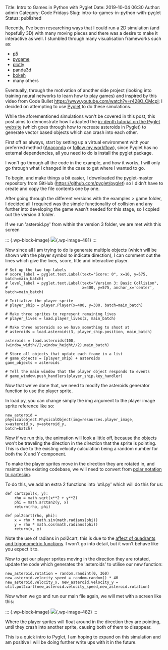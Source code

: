 Title: Intro to Games in Python with Pyglet
Date: 2019-10-04 06:30
Author: admin
Category: Code Fridays
Slug: intro-to-games-in-python-with-pyglet
Status: published

<!-- wp:paragraph -->

Recently, I've been researching ways that I could run a 2D simulation (and hopefully 3D) with many moving pieces and there was a desire to make it interactive as well. I stumbled through many visualisation frameworks such as:

<!-- /wp:paragraph -->

<!-- wp:list -->

-   [p5](https://pypi.org/project/p5/)
-   [pygame](https://www.pygame.org/news)
-   [plotly](https://plot.ly/)
-   [panda3d](https://www.panda3d.org/)
-   [bokeh](https://bokeh.pydata.org/en/latest/)
-   many others

<!-- /wp:list -->

<!-- wp:paragraph -->

Eventually, through the motivation of another side project (looking into training neural networks to learn how to play games) and inspired by this video from Code Bullet <https://www.youtube.com/watch?v=r428O_CMcpI>; I decided on attempting to use [Pyglet](https://pyglet.readthedocs.io/en/stable/) to do these simulations.

<!-- /wp:paragraph -->

<!-- wp:paragraph -->

While the aforementioned simulations won't be covered in this post, this post aims to demonstrate how I adapted the [in-depth tutorial on the Pyglet website](https://pyglet.readthedocs.io/en/stable/programming_guide/examplegame.html) (which goes through how to recreate asteroids in Pyglet) to generate vector based objects which can crash into each other.

<!-- /wp:paragraph -->

<!-- wp:paragraph -->

First off as always, start by setting up a virtual environment with your preferred method ([Anaconda](https://jmckew.com/2019/01/11/episode-8-anaconda/) or [follow my workflow](https://jmckew.com/2019/08/30/python-project-workflow/)), since Pyglet has no external dependencies, all you need to do is install the pyglet package.

<!-- /wp:paragraph -->

<!-- wp:paragraph -->

I won't go through all the code in the example, and how it works, I will only go through what I changed in the case to get where I wanted to go.

<!-- /wp:paragraph -->

<!-- wp:paragraph -->

To begin, and make things a bit easier, I downloaded the pyglet-master repository from GitHub (<https://github.com/pyglet/pyglet>) so I didn't have to create and copy the file contents one by one.

<!-- /wp:paragraph -->

<!-- wp:paragraph -->

After going through the different versions with the examples \> game folder, I decided all I required was the simple functionality of collision and any further into developing the game wasn't needed for this stage, so I copied out the version 3 folder.

<!-- /wp:paragraph -->

<!-- wp:paragraph -->

If we run 'asteroid.py' from within the version 3 folder, we are met with this screen

<!-- /wp:paragraph -->

<!-- wp:image {"id":481,"align":"center"} -->

::: {.wp-block-image}
![](https://i0.wp.com/jmckew.com/wp-content/uploads/2019/10/image.png?fit=640%2C505&ssl=1){.wp-image-481}
:::

<!-- /wp:image -->

<!-- wp:paragraph -->

Now since all I am trying to do is generate multiple objects (which will be shown with the player symbol to indicate direction), I can comment out the lines which give the lives, score, title and interactive player.

<!-- /wp:paragraph -->

<!-- wp:syntaxhighlighter/code {"language":"python","lineNumbers":false} -->

``` {.wp-block-syntaxhighlighter-code}
# Set up the two top labels
# score_label = pyglet.text.Label(text="Score: 0", x=10, y=575, batch=main_batch)
# level_label = pyglet.text.Label(text="Version 3: Basic Collision",
#                                 x=400, y=575, anchor_x='center', batch=main_batch)

# Initialize the player sprite
# player_ship = player.Player(x=400, y=300, batch=main_batch)

# Make three sprites to represent remaining lives
# player_lives = load.player_lives(2, main_batch)

# Make three asteroids so we have something to shoot at 
# asteroids = load.asteroids(3, player_ship.position, main_batch)

asteroids = load.asteroids(100,(window_width//2,window_height//2),main_batch)

# Store all objects that update each frame in a list
# game_objects = [player_ship] + asteroids
game_objects = asteroids

# Tell the main window that the player object responds to events
# game_window.push_handlers(player_ship.key_handler)
```

<!-- /wp:syntaxhighlighter/code -->

<!-- wp:paragraph -->

Now that we've done that, we need to modify the asteroids generator function to use the player sprite.

<!-- /wp:paragraph -->

<!-- wp:paragraph -->

In load.py, you can change simply the img argument to the player image sprite reference like so:

<!-- /wp:paragraph -->

<!-- wp:syntaxhighlighter/code {"language":"python","lineNumbers":false} -->

``` {.wp-block-syntaxhighlighter-code}
new_asteroid = physicalobject.PhysicalObject(img=resources.player_image,                                                     x=asteroid_x, y=asteroid_y,                                                 batch=batch)
```

<!-- /wp:syntaxhighlighter/code -->

<!-- wp:paragraph -->

Now if we run this, the animation will look a little off, because the objects won't be traveling the direction in the direction that the sprite is pointing. This is due to the existing velocity calculation being a random number for both the X and Y component.

<!-- /wp:paragraph -->

<!-- wp:paragraph -->

To make the player sprites move in the direction they are rotated in, and maintain the existing codebase, we will need to convert from [polar notation to cartesian](https://www.mathsisfun.com/polar-cartesian-coordinates.html).

<!-- /wp:paragraph -->

<!-- wp:paragraph -->

To do this, we add an extra 2 functions into 'util.py' which will do this for us:

<!-- /wp:paragraph -->

<!-- wp:syntaxhighlighter/code {"language":"python","lineNumbers":false} -->

``` {.wp-block-syntaxhighlighter-code}
def cart2pol(x, y):
    rho = math.sqrt(x**2 + y**2)
    phi = math.arctan2(y, x)
    return(rho, phi)

def pol2cart(rho, phi):
    x = rho * math.sin(math.radians(phi))
    y = rho * math.cos(math.radians(phi))
    return(x, y)
```

<!-- /wp:syntaxhighlighter/code -->

<!-- wp:paragraph -->

Note the use of radians in pol2cart, this is due to the [affect of quadrants and trigonometric functions](https://www.sparknotes.com/math/trigonometry/trigonometricfunctions/section3/). I won't go into detail, but it won't behave like you expect it to.

<!-- /wp:paragraph -->

<!-- wp:paragraph -->

Now to get our player sprites moving in the direction they are rotated, update the code which generates the 'asteroids' to utilise our new function:

<!-- /wp:paragraph -->

<!-- wp:syntaxhighlighter/code {"language":"python","lineNumbers":false} -->

``` {.wp-block-syntaxhighlighter-code}
new_asteroid.rotation = random.randint(0, 360)
new_asteroid.velocity_speed = random.random() * 40
new_asteroid.velocity_x, new_asteroid.velocity_y = util.pol2cart(new_asteroid.velocity_speed,new_asteroid.rotation)
```

<!-- /wp:syntaxhighlighter/code -->

<!-- wp:paragraph -->

Now when we go and run our main file again, we will met with a screen like this:

<!-- /wp:paragraph -->

<!-- wp:image {"id":482,"align":"center"} -->

::: {.wp-block-image}
![](https://i1.wp.com/jmckew.com/wp-content/uploads/2019/10/image-1.png?fit=640%2C505&ssl=1){.wp-image-482}
:::

<!-- /wp:image -->

<!-- wp:paragraph -->

Where the player sprites will float around in the direction they are pointing, until they crash into another sprite, causing both of them to disappear.

<!-- /wp:paragraph -->

<!-- wp:paragraph -->

This is a quick intro to Pyglet, I am hoping to expand on this simulation and am positive I will be doing further write ups with it in the future.

<!-- /wp:paragraph -->
